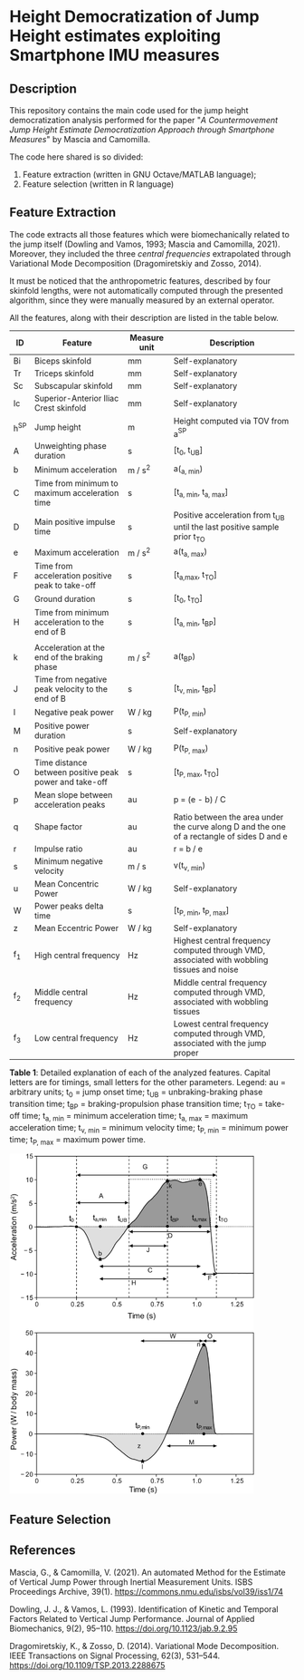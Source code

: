 # Height Democratization of Jump Height estimates exploiting Smartphone IMU measures 

## Description

This repository contains the main code used for the jump height democratization analysis performed for the paper "*A Countermovement Jump Height Estimate Democratization Approach through Smartphone Measures*" by Mascia and Camomilla. 

The code here shared is so divided:

1. Feature extraction (written in GNU Octave/MATLAB language);
2. Feature selection (written in R language)

## Feature Extraction
The code extracts all those features which were biomechanically related to the jump itself (Dowling and Vamos, 1993; Mascia and Camomilla, 2021). Moreover, they included the three *central frequencies* extrapolated through Variational Mode Decomposition (Dragomiretskiy and Zosso, 2014). 

It must be noticed that the anthropometric features, described by four skinfold lengths, were not automatically computed through the presented algorithm, since they were manually measured by an external operator.

All the features, along with their description are listed in the table below.

|     ID     |     Feature                                                     |     Measure unit    |     Description                                                                                     |
|------------|-----------------------------------------------------------------|---------------------|-----------------------------------------------------------------------------------------------------|
|     Bi     |     Biceps skinfold                                             |     mm              |     Self-explanatory                                                                                |
|     Tr     |     Triceps skinfold                                            |     mm              |     Self-explanatory                                                                                |
|     Sc     |     Subscapular skinfold                                        |     mm              |     Self-explanatory                                                                                |
|     Ic     |     Superior-Anterior Iliac Crest skinfold                      |     mm              |     Self-explanatory                                                                                |
|     h<sup>SP</sup>    |     Jump height                                                 |     m               |     Height computed via TOV from a<sup>SP<sup>                                                                |
|     A      |     Unweighting phase duration                                  |     s               |     [t<sub>0</sub>, t<sub>UB</sub>]                                                                                       |
|     b      |     Minimum acceleration                                        |     m / s<sup>2</sup>          |     a(<sub>a, min</sub>)                                                                                      |
|     C      |     Time from minimum to maximum acceleration time              |     s               |     [t<sub>a, min</sub>, t<sub>a, max</sub>]                                                                              |
|     D      |     Main positive impulse time                                  |     s               |     Positive acceleration from t<sub>UB</sub>   until the last positive sample prior t<sub>TO</sub>                       |
|     e      |     Maximum acceleration                                        |     m / s<sup>2</sup>          |     a(t<sub>a, max</sub>)                                                                                      |
|     F      |     Time from acceleration positive peak to   take-off          |     s               |     [t<sub>a,max</sub>, t<sub>TO</sub>]                                                                                   |
|     G      |     Ground duration                                             |     s               |     [t<sub>0</sub>, t<sub>TO</sub>]                                                                                       |
|     H      |     Time from minimum acceleration to the end of B              |     s               |     [t<sub>a, min</sub>, t<sub>BP</sub>]                                                                                   |
|            |                                                                 |                     |                                                                                                     |
|     k      |     Acceleration at the end of the braking phase                |     m / s<sup>2</sup>          |     a(t<sub>BP</sub>)                                                                                          |
|     J      |     Time from negative peak velocity to the end of B          |     s               |     [t<sub>v, min</sub>, t<sub>BP</sub>]                                                                                  |
|     l      |     Negative peak power                                         |     W / kg          |     P(t<sub>P, min</sub>)                                                                                      |
|     M      |     Positive power duration                                     |     s               |     Self-explanatory                                                                                |
|     n      |     Positive peak power                                         |     W / kg          |     P(t<sub>P, max</sub>)                                                                                      |
|     O      |     Time distance between positive peak power and   take-off    |     s               |     [t<sub>P, max</sub>, t<sub>TO</sub>]                                                                                  |
|     p      |     Mean slope between acceleration peaks                       |     au              |     p = (e - b) / C                                                                                 |
|     q      |     Shape factor                                                |     au              |     Ratio between the area under the curve along D   and the one of a rectangle of sides D and e    |
|     r      |     Impulse ratio                                               |     au              |     r = b / e                                                                                       |
|     s      |     Minimum negative velocity                                   |     m / s           |     v(t<sub>v, min</sub>)                                                                                      |
|     u      |     Mean Concentric Power                                       |     W / kg          |     Self-explanatory                                                                                |
|     W      |     Power peaks delta time                                      |     s               |     [t<sub>P, min</sub>, t<sub>P, max</sub>]                                                                              |
|     z      |     Mean Eccentric Power                                        |     W / kg          |     Self-explanatory                                                                                |
|     f<sub>1</sub>     |     High central frequency                                      |     Hz              |     Highest central frequency computed through   VMD, associated with wobbling tissues and noise    |
|     f<sub>2</sub>     |     Middle central frequency                                    |     Hz              |     Middle central frequency computed through VMD,   associated with wobbling tissues               |
|     f<sub>3</sub>     |     Low central frequency                                       |     Hz              |     Lowest central frequency computed through VMD,   associated with the jump proper                |

**Table 1**: Detailed explanation of each of the analyzed features. Capital letters are for timings, small letters for the other parameters. Legend: au = arbitrary units; t<sub>0</sub> = jump onset time; t<sub>UB</sub> = unbraking-braking phase transition time; t<sub>BP</sub> = braking-propulsion phase transition time; t<sub>TO</sub> = take-off time; t<sub>a, min</sub> = minimum acceleration time; t<sub>a, max</sub> = maximum acceleration time; t<sub>v, min</sub> = minimum velocity time; t<sub>P, min</sub> = minimum power time; t<sub>P, max</sub> = maximum power time.

<img src="./common/features.png" height=600>


## Feature Selection

## References
Mascia, G., & Camomilla, V. (2021). An automated Method for the Estimate of Vertical Jump Power through Inertial Measurement Units. ISBS Proceedings Archive, 39(1). https://commons.nmu.edu/isbs/vol39/iss1/74

Dowling, J. J., & Vamos, L. (1993). Identification of Kinetic and Temporal Factors Related to Vertical Jump Performance. Journal of Applied Biomechanics, 9(2), 95–110. https://doi.org/10.1123/jab.9.2.95

Dragomiretskiy, K., & Zosso, D. (2014). Variational Mode Decomposition. IEEE Transactions on Signal Processing, 62(3), 531–544. https://doi.org/10.1109/TSP.2013.2288675